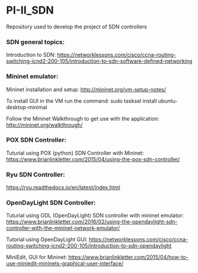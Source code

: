 # PI-II_SDN
Repository used to develop the project of SDN controllers

### SDN general topics:

Introduction to SDN:
https://networklessons.com/cisco/ccna-routing-switching-icnd2-200-105/introduction-to-sdn-software-defined-networking

### Mininet emulator:

Mininet installation and setup:
http://mininet.org/vm-setup-notes/

To install GUI in the VM run the command:
sudo tasksel install ubuntu-desktop-minimal

Follow the Mininet Walkthrough to get use with the application:
http://mininet.org/walkthrough/

### POX SDN Controller:

Tuturial using POX (python) SDN Controller with Mininet: https://www.brianlinkletter.com/2015/04/using-the-pox-sdn-controller/

### Ryu SDN Controller:

https://ryu.readthedocs.io/en/latest/index.html

### OpenDayLight SDN Controller:

Tuturial using ODL (OpenDayLight) SDN controller with mininet emulator:
https://www.brianlinkletter.com/2016/02/using-the-opendaylight-sdn-controller-with-the-mininet-network-emulator/

Tutorial using OpenDayLight GUI: https://networklessons.com/cisco/ccna-routing-switching-icnd2-200-105/introduction-to-sdn-opendaylight

MiniEdit, GUI for Mininet: https://www.brianlinkletter.com/2015/04/how-to-use-miniedit-mininets-graphical-user-interface/
